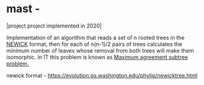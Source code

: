 # mast - 
|project project implemented in 2020|

Implementation of an algorithm that reads a set of n rooted trees in the [NEWICK](https://evolution.gs.washington.edu/phylip/newicktree.html "NEWICK") format, then for each of n(n-1)/2 pairs of trees calculates the minimum number of leaves whose removal from both trees will make them isomorphic.
In IT this problem is known as [Maximum agreement subtree problem.](https://en.wikipedia.org/wiki/Maximum_agreement_subtree_problem "Maximum agreement subtree problem.")

newick format - https://evolution.gs.washington.edu/phylip/newicktree.html
